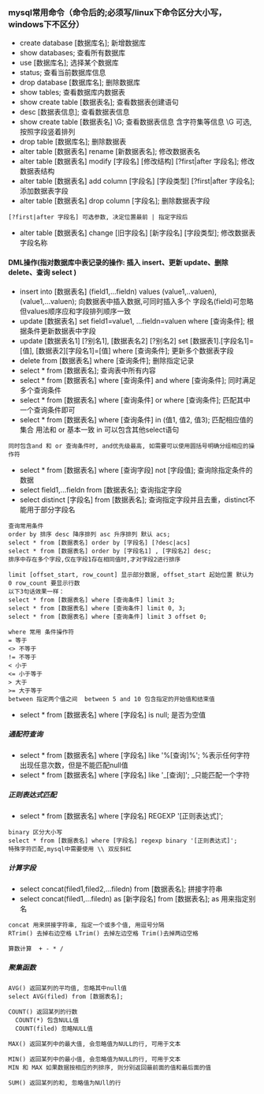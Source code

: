 ### mysql常用命令（命令后的;必须写/linux下命令区分大小写，windows下不区分）
- create database [数据库名];  新增数据库
- show databases; 查看所有数据库
- use [数据库名]; 选择某个数据库
- status; 查看当前数据库信息
- drop database [数据库名]; 删除数据库
- show tables; 查看数据库内数据表
- show create table [数据表名]; 查看数据表创建语句
- desc [数据表信息]; 查看数据表信息
- show create table [数据表名] \G; 查看数据表信息 含字符集等信息 \G 可选, 按照字段竖着排列
- drop table [数据库名]; 删除数据表
- alter table [数据表名] rename [新数据表名]; 修改数据表名
- alter table [数据表名] modify [字段名] [修改结构] [?first|after 字段名]; 修改数据表结构
- alter table [数据表名] add column [字段名] [字段类型] [?first|after 字段名]; 添加数据表字段
- alter table [数据表名] drop column [字段名]; 删除数据表字段
```
[?first|after 字段名] 可选参数, 决定位置最前 | 指定字段后
```
- alter table [数据表名] change [旧字段名] [新字段名] [字段类型]; 修改数据表字段名称

#### DML操作(指对数据库中表记录的操作: 插入 insert、更新 update、删除 delete、查询 select )
- insert into [数据表名] (field1,...fieldn) values (value1,..valuen),(value1,...valuen); 向数据表中插入数据,可同时插入多个 字段名(field)可忽略但values顺序应和字段排列顺序一致
- update [数据表名] set field1=value1, ...fieldn=valuen where [查询条件]; 根据条件更新数据表中字段
- update [数据表名1] [?别名1], [数据表名2] [?别名2] set [数据表1].[字段名1]=[值], [数据表2][字段名1]=[值] where [查询条件];
更新多个数据表字段
- delete from [数据表名] where [查询条件]; 删除指定记录
- select * from [数据表名]; 查询表中所有内容
- select * from [数据表名] where [查询条件] and where [查询条件]; 同时满足多个查询条件
- select * from [数据表名] where [查询条件] or where [查询条件]; 匹配其中一个查询条件即可 
- select * from [数据表名] where [查询条件] in (值1, 值2, 值3); 匹配相应值的集合 用法和 or 基本一致 in 可以包含其他select语句
```
同时包含and 和 or 查询条件时, and优先级最高, 如需要可以使用圆括号明确分组相应的操作符
```
- select * from [数据表名] where [查询字段] not [字段值]; 查询除指定条件的数据
- select field1,...fieldn from [数据表名]; 查询指定字段
- select distinct [字段名] from [数据表名]; 查询指定字段并且去重，distinct不能用于部分字段名
```
查询常用条件
order by 排序 desc 降序排列 asc 升序排列 默认 acs;
select * from [数据表名] order by [字段名] [?desc|acs]
select * from [数据表名] order by [字段名1] , [字段名2] desc;
排序中存在多个字段,仅在字段1存在相同值时,才对字段2进行排序

limit [offset_start, row_count] 显示部分数据, offset_start 起始位置 默认为0 row_count 要显示行数
以下3句话效果一样：
select * from [数据表名] where [查询条件] limit 3;
select * from [数据表名] where [查询条件] limit 0, 3;
select * from [数据表名] where [查询条件] limit 3 offset 0;
```
```
where 常用 条件操作符
= 等于
<> 不等于
!= 不等于
< 小于
<= 小于等于
> 大于
>= 大于等于
between 指定两个值之间  between 5 and 10 包含指定的开始值和结束值

```
- select * from [数据表名] where [字段名] is null; 是否为空值
##### 通配符查询
- select * from [数据表名] where [字段名] like '%[查询]%'; %表示任何字符出现任意次数，但是不能匹配null值
- select * from [数据表名] where [字段名] like '_[查询]'; _只能匹配一个字符
##### 正则表达式匹配
- select * from [数据表名] where [字段名] REGEXP '[正则表达式]';
```
binary 区分大小写
select * from [数据表名] where [字段名] regexp binary '[正则表达式]';
特殊字符匹配,mysql中需要使用 \\ 双反斜杠
```
##### 计算字段
- select concat(filed1,filed2,...filedn) from [数据表名]; 拼接字符串
- select concat(filed1,...filedn) as [新字段名] from [数据表名]; as 用来指定别名
```
concat 用来拼接字符串, 指定一个或多个值, 用逗号分隔
RTrim() 去掉右边空格 LTrim() 去掉左边空格 Trim()去掉两边空格

算数计算  + - * /
```
##### 聚集函数
```
AVG() 返回某列的平均值, 忽略其中null值
select AVG(filed) from [数据表名];

COUNT() 返回某列的行数 
  COUNT(*) 包含NULL值
  COUNT(filed) 忽略NULL值

MAX() 返回某列中的最大值, 会忽略值为NULL的行, 可用于文本

MIN() 返回某列中的最小值, 会忽略值为NULL的行, 可用于文本
MIN 和 MAX 如果数据按相应的列排序, 则分别返回最前面的值和最后面的值

SUM() 返回某列的和, 忽略值为NUll的行
```
